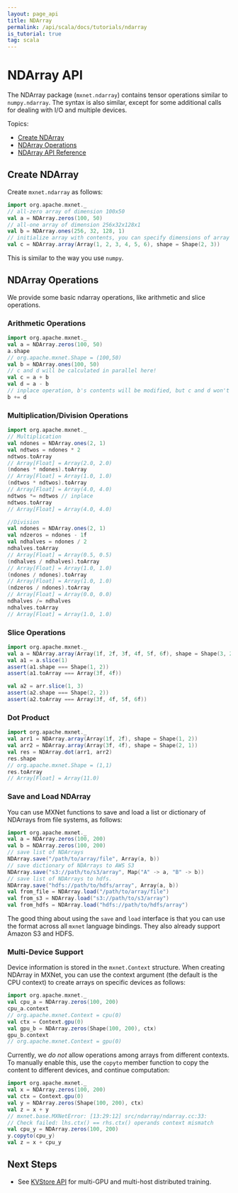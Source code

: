 ```yaml
---
layout: page_api
title: NDArray
permalink: /api/scala/docs/tutorials/ndarray
is_tutorial: true
tag: scala
---
```


# NDArray API


The NDArray package (`mxnet.ndarray`) contains tensor operations similar to `numpy.ndarray`. The syntax is also similar, except for some additional calls for dealing with I/O and multiple devices.

Topics:

* [Create NDArray](#create-ndarray)
* [NDArray Operations](#ndarray-operations)
* [NDArray API Reference]({{'/api/scala/docs/api/#org.apache.mxnet.NDArray'|relative_url}})

## Create NDArray

Create `mxnet.ndarray` as follows:

```scala
import org.apache.mxnet._
// all-zero array of dimension 100x50
val a = NDArray.zeros(100, 50)
// all-one array of dimension 256x32x128x1
val b = NDArray.ones(256, 32, 128, 1)
// initialize array with contents, you can specify dimensions of array using Shape parameter while creating array.
val c = NDArray.array(Array(1, 2, 3, 4, 5, 6), shape = Shape(2, 3))
```
This is similar to the way you use `numpy`.
## NDArray Operations

We provide some basic ndarray operations, like arithmetic and slice operations.

### Arithmetic Operations

```scala
import org.apache.mxnet._
val a = NDArray.zeros(100, 50)
a.shape
// org.apache.mxnet.Shape = (100,50)
val b = NDArray.ones(100, 50)
// c and d will be calculated in parallel here!
val c = a + b
val d = a - b
// inplace operation, b's contents will be modified, but c and d won't be affected.
b += d
```

### Multiplication/Division Operations

```scala
import org.apache.mxnet._
// Multiplication
val ndones = NDArray.ones(2, 1)
val ndtwos = ndones * 2
ndtwos.toArray
// Array[Float] = Array(2.0, 2.0)
(ndones * ndones).toArray
// Array[Float] = Array(1.0, 1.0)
(ndtwos * ndtwos).toArray
// Array[Float] = Array(4.0, 4.0)
ndtwos *= ndtwos // inplace
ndtwos.toArray
// Array[Float] = Array(4.0, 4.0)

//Division
val ndones = NDArray.ones(2, 1)
val ndzeros = ndones - 1f
val ndhalves = ndones / 2
ndhalves.toArray
// Array[Float] = Array(0.5, 0.5)
(ndhalves / ndhalves).toArray
// Array[Float] = Array(1.0, 1.0)
(ndones / ndones).toArray
// Array[Float] = Array(1.0, 1.0)
(ndzeros / ndones).toArray
// Array[Float] = Array(0.0, 0.0)
ndhalves /= ndhalves
ndhalves.toArray
// Array[Float] = Array(1.0, 1.0)
```

### Slice Operations

```scala
import org.apache.mxnet._
val a = NDArray.array(Array(1f, 2f, 3f, 4f, 5f, 6f), shape = Shape(3, 2))
val a1 = a.slice(1)
assert(a1.shape === Shape(1, 2))
assert(a1.toArray === Array(3f, 4f))

val a2 = arr.slice(1, 3)
assert(a2.shape === Shape(2, 2))
assert(a2.toArray === Array(3f, 4f, 5f, 6f))
```

### Dot Product

```scala
import org.apache.mxnet._
val arr1 = NDArray.array(Array(1f, 2f), shape = Shape(1, 2))
val arr2 = NDArray.array(Array(3f, 4f), shape = Shape(2, 1))
val res = NDArray.dot(arr1, arr2)
res.shape
// org.apache.mxnet.Shape = (1,1)
res.toArray
// Array[Float] = Array(11.0)
```

### Save and Load NDArray

You can use MXNet functions to save and load a list or dictionary of NDArrays from file systems, as follows:

```scala
import org.apache.mxnet._
val a = NDArray.zeros(100, 200)
val b = NDArray.zeros(100, 200)
// save list of NDArrays
NDArray.save("/path/to/array/file", Array(a, b))
// save dictionary of NDArrays to AWS S3
NDArray.save("s3://path/to/s3/array", Map("A" -> a, "B" -> b))
// save list of NDArrays to hdfs.
NDArray.save("hdfs://path/to/hdfs/array", Array(a, b))
val from_file = NDArray.load("/path/to/array/file")
val from_s3 = NDArray.load("s3://path/to/s3/array")
val from_hdfs = NDArray.load("hdfs://path/to/hdfs/array")
```
The good thing about using the `save` and `load` interface is that you can use the format across all `mxnet` language bindings. They also already support Amazon S3 and HDFS.

### Multi-Device Support

Device information is stored in the `mxnet.Context` structure. When creating NDArray in MXNet, you can use the context argument (the default is the CPU context) to create arrays on specific devices as follows:

```scala
import org.apache.mxnet._
val cpu_a = NDArray.zeros(100, 200)
cpu_a.context
// org.apache.mxnet.Context = cpu(0)
val ctx = Context.gpu(0)
val gpu_b = NDArray.zeros(Shape(100, 200), ctx)
gpu_b.context
// org.apache.mxnet.Context = gpu(0)
```

Currently, we *do not* allow operations among arrays from different contexts. To manually enable this, use the `copyto` member function to copy the content to different devices, and continue computation:

```scala
import org.apache.mxnet._
val x = NDArray.zeros(100, 200)
val ctx = Context.gpu(0)
val y = NDArray.zeros(Shape(100, 200), ctx)
val z = x + y
// mxnet.base.MXNetError: [13:29:12] src/ndarray/ndarray.cc:33:
// Check failed: lhs.ctx() == rhs.ctx() operands context mismatch
val cpu_y = NDArray.zeros(100, 200)
y.copyto(cpu_y)
val z = x + cpu_y
```

## Next Steps
* See [KVStore API](kvstore) for multi-GPU and multi-host distributed training.
